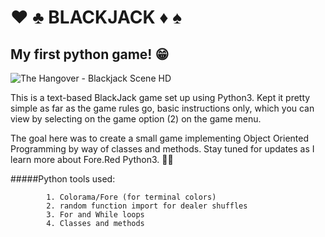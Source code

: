 # :hearts: :clubs:  BLACKJACK :diamonds: :spades: 
## My first python game! :grin:
![The Hangover - Blackjack Scene HD](https://i.makeagif.com/media/5-02-2017/hwKufg.gif)


 <p> This is a text-based BlackJack game set up using Python3. Kept it pretty simple as far as the game rules go, basic instructions only, which you can view by selecting on the game option (2) on the game menu. 
 
 The goal here was to create a small game implementing Object Oriented Programming by way of classes and methods. Stay tuned for updates as I learn more about Fore.Red Python3. :blue_book::memo: <p>

        

#####Python tools used:
        
            1. Colorama/Fore (for terminal colors) 
            2. random function import for dealer shuffles
            3. For and While loops
            4. Classes and methods
          




